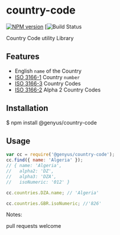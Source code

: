 # country-code

[![NPM version](https://badge.fury.io/js/country-code.svg)](http://badge.fury.io/js/country-code) [![![Build Status](https://travis-ci.org/lwhiteley/cc.svg?branch=master)](https://travis-ci.org/lwhiteley/cc)

Country Code utility Library

## Features

- English `name` of the Country
- [ISO 3166-1](https://en.wikipedia.org/wiki/ISO_3166-1_numeric) Country `number`
- [ISO 3166-3](https://en.wikipedia.org/wiki/ISO_3166-1_alpha-3) Country Codes
- [ISO 3166-2](https://en.wikipedia.org/wiki/ISO_3166-2) Alpha 2 Country Codes

## Installation

\$ npm install @genyus/country-code

## Usage

```javascript
var cc = require('@genyus/country-code');
cc.find({ name: 'Algeria' });
// { name: 'Algeria',
//   alpha2: 'DZ',
//   alpha3: 'DZA',
//   isoNumeric: '012' }

cc.countries.DZA.name; // 'Algeria'

cc.countries.GBR.isoNumeric; //'826'
```

Notes:

pull requests welcome
